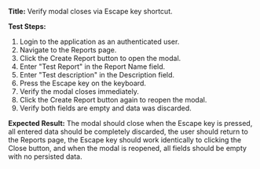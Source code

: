 **Title:** Verify modal closes via Escape key shortcut.

**Test Steps:**
1. Login to the application as an authenticated user.
2. Navigate to the Reports page.
3. Click the Create Report button to open the modal.
4. Enter "Test Report" in the Report Name field.
5. Enter "Test description" in the Description field.
6. Press the Escape key on the keyboard.
7. Verify the modal closes immediately.
8. Click the Create Report button again to reopen the modal.
9. Verify both fields are empty and data was discarded.

**Expected Result:**
The modal should close when the Escape key is pressed, all entered data should be completely discarded, the user should return to the Reports page, the Escape key should work identically to clicking the Close button, and when the modal is reopened, all fields should be empty with no persisted data.